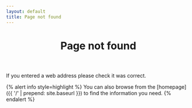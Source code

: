 ```yaml
---
layout: default
title: Page not found
---
```


<header id="site-content" class="bsk-page-header" tabindex="-1">
    <h1>Page not found</h1>
</header>

If you entered a web address please check it was correct.

{% alert info style=highlight %}
You can also browse from the [homepage]({{ '/' | prepend: site.baseurl }}) to find the information you need.
{% endalert %}
